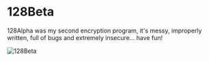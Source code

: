 # 128Beta
128Alpha was my second encryption program, it's messy, improperly written, full of bugs and extremely insecure... have fun!

![128Beta](https://github.com/user-attachments/assets/093846af-01d8-4848-8a66-a163a9ff9663)

